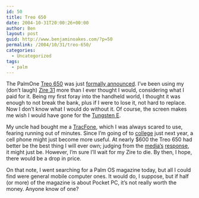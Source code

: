 ```yaml
---
id: 50
title: Treo 650
date: 2004-10-31T20:00:26+00:00
author: Ben
layout: post
guid: http://www.benjaminoakes.com/?p=50
permalink: /2004/10/31/treo-650/
categories:
  - Uncategorized
tags:
  - palm
---
```

The PalmOne [Treo 650](http://www.palmone.com/us/products/smartphones/treo650/) was just [formally announced](http://www.treocentral.com/content/Stories/472-1.htm). I&#8217;ve been using my (don&#8217;t laugh) [Zire 31](http://www.palmone.com/us/products/handhelds/zire31/) more than I ever thought I would, considering what I paid for it. Being my first foray into the handheld world, I thought it was enough to not break the bank, plus if I were to lose it, not hard to replace. Now I don&#8217;t know what I would do without it. Of course, the screen makes me wish I would have gone for the [Tungsten E](http://www.palmone.com/us/products/handhelds/tungsten-e/).

My uncle had bought me a [TracFone](http://www.tracfone.com/home_page.jsp?b=n&flash=YES&p=W), which I was always scared to use, fearing running out of minutes. Since I&#8217;m going of to [college](http://www.uiowa.edu/) just next year, a cell phone might just become more useful. At nearly $600 the Treo 650 had better be the best thing I will ever own; judging from the [media&#8217;s](http://blog.treonauts.com/) [response](http://www.palminfocenter.com/view_story.asp?ID=7237), it might just be. However, I&#8217;m sure I&#8217;ll wait for my Zire to die. By then, I hope, there would be a drop in price.

On that note, I went searching for a Palm OS magazine today, but all I could find were general mobile computer ones. It would do, I suppose, but if half (or more) of the magazine is about Pocket PC, it&#8217;s not really worth the money. Anyone know of one?